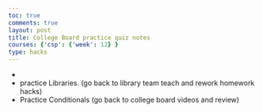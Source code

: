 ```yaml
---
toc: true
comments: true
layout: post
title: College Board practice quiz notes
courses: {'csp': {'week': 12} }
type: hacks
---
```


- 
- practice Libraries. (go back to library team teach and rework homework hacks)
- Practice Conditionals (go back to college board videos and review)
